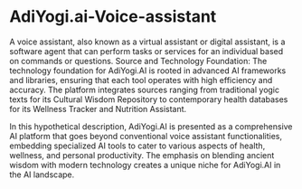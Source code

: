 # AdiYogi.ai-Voice-assistant
A voice assistant, also known as a virtual assistant or digital assistant, is a software agent that can perform tasks or services for an individual based on commands or questions. 
Source and Technology Foundation:
The technology foundation for AdiYogi.AI is rooted in advanced AI frameworks and libraries, ensuring that each tool operates with high efficiency and accuracy. The platform integrates sources ranging from traditional yogic texts for its Cultural Wisdom Repository to contemporary health databases for its Wellness Tracker and Nutrition Assistant.

In this hypothetical description, AdiYogi.AI is presented as a comprehensive AI platform that goes beyond conventional voice assistant functionalities, embedding specialized AI tools to cater to various aspects of health, wellness, and personal productivity. The emphasis on blending ancient wisdom with modern technology creates a unique niche for AdiYogi.AI in the AI landscape.







